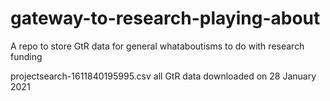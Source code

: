# gateway-to-research-playing-about
A repo to store GtR data for general whataboutisms to do with research funding

projectsearch-1611840195995.csv all GtR data downloaded on 28 January 2021